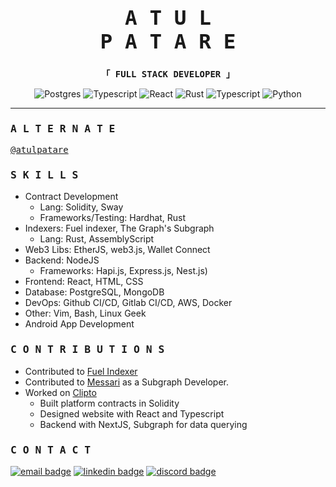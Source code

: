 <h3 align="center">
    <samp>
        <h1>A T U L <br/>  P A T A R E</h1>
    </samp>
</h3>

<p align="center">
    <samp>
        <strong>「 FULL STACK DEVELOPER 」</strong>
    </samp>
</p>

<!-- languages -->
<p align="center">
    <img alt="Postgres" src="https://img.shields.io/badge/postgresql-3776AB?style=flat-square&logo=postgresql&logoColor=white">
    <img alt="Typescript" src="https://img.shields.io/badge/-Typescript-1572B6?style=flat-square&logo=Typescript&logoColor=white">
    <img alt="React" src="https://img.shields.io/badge/-React-088da5?style=flat-square&logo=React&logoColor=white">
    <img alt="Rust" src="https://img.shields.io/badge/-Rust-3f3138?style=flat-square&logo=Rust&logoColor=white">
    <img alt="Typescript" src="https://img.shields.io/badge/-Java-ff7f50?style=flat-square&logo=Kotlin&logoColor=white">
    <img alt="Python" src="https://img.shields.io/badge/-Python-3776AB?style=flat-square&logo=Python&logoColor=white">
</p>

----- 

<h3>
    <samp>A L T E R N A T E</samp>
</h3>



<samp><a href='https://github.com/AP-Atul'>@atulpatare</a></samp>

<h3>
    <samp>S K I L L S</samp>
</h3>


* Contract Development
    - Lang: Solidity, Sway
    - Frameworks/Testing: Hardhat, Rust
* Indexers: Fuel indexer, The Graph's Subgraph
    - Lang: Rust, AssemblyScript
* Web3 Libs: EtherJS, web3.js, Wallet Connect
* Backend: NodeJS
    - Frameworks: Hapi.js, Express.js, Nest.js)
* Frontend: React, HTML, CSS
* Database: PostgreSQL, MongoDB
* DevOps: Github CI/CD, Gitlab CI/CD, AWS, Docker
* Other: Vim, Bash, Linux Geek
* Android App Development


<h3>
    <samp>C O N T R I B U T I O N S</samp>
</h3>


* Contributed to [Fuel Indexer](https://github.com/FuelLabs/fuel-indexer)
* Contributed to [Messari](https://github.com/messari/subgraphs) as a Subgraph Developer.
* Worked on [Clipto](https://github.com/Clipto-Platform)
    - Built platform contracts in Solidity
    - Designed website with React and Typescript
    - Backend with NextJS, Subgraph for data querying


<h3>
    <samp>C O N T A C T</samp>
</h3>

[![email badge](https://img.shields.io/badge/gmail-30302f?style=flat&logo=gmail)](mailto:atul.patare@launchventures.co)
[![linkedin badge](https://img.shields.io/badge/linkedin-30302f?style=flat&logo=linkedin)](https://www.linkedin.com/in/atul-patare-a768a3165/)
[![discord badge](https://img.shields.io/badge/atul.patare-30302f?style=flat&logo=discord)](atul.patare)


<!-- That's it folks -->
